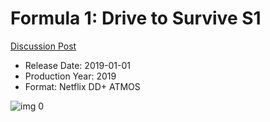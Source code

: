 # Formula 1: Drive to Survive S1

[Discussion Post](https://www.avsforum.com/threads/bass-eq-for-filtered-movies.2995212/post-57773258)

* Release Date: 2019-01-01
* Production Year: 2019
* Format: Netflix DD+ ATMOS

![img 0](https://i.imgur.com/4SXYSss.jpg)

